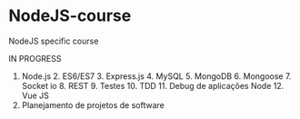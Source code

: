 # NodeJS-course
NodeJS specific course

IN PROGRESS

1. Node.js 2. ES6/ES7 3. Express.js 4. MySQL 5. MongoDB 6. Mongoose 7. Socket io 8. REST 9. Testes 10. TDD 11. Debug de aplicações Node 12. Vue JS
13. Planejamento de projetos de software
